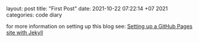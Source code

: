 layout: post
title: "First Post"
date: 2021-10-22 07:22:14 +07 2021
categories: code diary

for more information on setting up this blog see: [Setting up a GitHub Pages site with Jekyll](https://docs.github.com/en/pages/setting-up-a-github-pages-site-with-jekyll)
